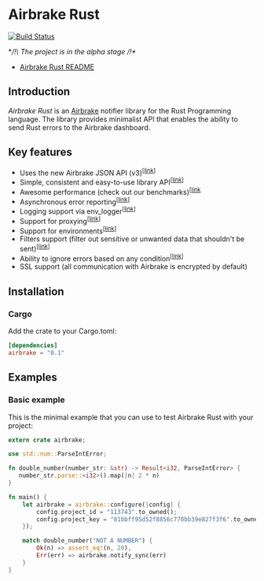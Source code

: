 Airbrake Rust
=============

[![Build Status](https://travis-ci.org/kyrylo/airbrake-rust.svg?branch=master)](https://travis-ci.org/kyrylo/airbrake-rust)

**/!\ The project is in the alpha stage /!\**

* [Airbrake Rust README](https://github.com/kyrylo/airbrake-rust)

Introduction
------------

_Airbrake Rust_ is an [Airbrake][airbrake.io] notifier library for the Rust
Programming language. The library provides minimalist API that enables the
ability to send Rust errors to the Airbrake dashboard.

Key features
------------

* Uses the new Airbrake JSON API (v3)<sup>[[link][notice-v3]]</sup>
* Simple, consistent and easy-to-use library API<sup>[[link](#api)]</sup>
* Awesome performance (check out our benchmarks)<sup>[[link](#running-benchmarks)
* Asynchronous error reporting<sup>[[link](#asynchronous-airbrake-options)]</sup>
* Logging support via env_logger<sup>[[link][env_logger]]</sup>
* Support for proxying<sup>[[link](#proxy)]</sup>
* Support for environments<sup>[[link](#environment)]</sup>
* Filters support (filter out sensitive or unwanted data that shouldn't be sent)<sup>[[link](#airbrakeadd_filter)]</sup>
* Ability to ignore errors based on any condition<sup>[[link](#airbrakeadd_filter)]</sup>
* SSL support (all communication with Airbrake is encrypted by default)

Installation
------------

### Cargo

Add the crate to your Cargo.toml:

```toml
[dependencies]
airbrake = "0.1"
```

Examples
--------

### Basic example

This is the minimal example that you can use to test Airbrake Rust with your
project:


```rust
extern crate airbrake;

use std::num::ParseIntError;

fn double_number(number_str: &str) -> Result<i32, ParseIntError> {
   number_str.parse::<i32>().map(|n| 2 * n)
}

fn main() {
    let airbrake = airbrake::configure(|config| {
        config.project_id = "113743".to_owned();
        config.project_key = "81bbff95d52f8856c770bb39e827f3f6".to_owned();
    });

    match double_number("NOT A NUMBER") {
        Ok(n) => assert_eq!(n, 20),
        Err(err) => airbrake.notify_sync(err)
    }
}
```

[airbrake.io]: https://airbrake.io
[notice-v3]: https://airbrake.io/docs/#create-notice-v3
[env_logger]: https://crates.io/crates/env_logger
